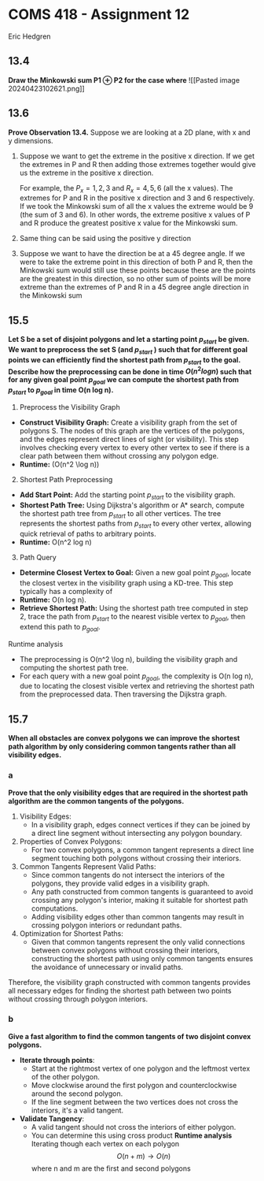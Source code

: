 # COMS 418 - Assignment 12
Eric Hedgren

## 13.4
**Draw the Minkowski sum P1 ⊕ P2 for the case where**
![[Pasted image 20240423102621.png]]
## 13.6
**Prove Observation 13.4.**
Suppose we are looking at a 2D plane, with x and y dimensions.

1. Suppose we want to get the extreme in the positive x direction.
	If we get the extremes in P and R then adding those extremes together would give us the extreme in the positive x direction. 

	For example, the $P_{x}={1,2,3}$ and $R_{x}={4,5,6}$ (all the x values). The extremes for P and R in the positive x direction and 3 and 6 respectively. If we took the Minkowski sum of all the x values the extreme would be 9 (the sum of 3 and 6). In other words, the extreme positive x values of P and R produce the greatest positive x value for the Minkowski sum.
2. Same thing can be said using the positive y direction
3. Suppose we want to have the direction be at a 45 degree angle. If we were to take the extreme point in this direction of both P and R, then the Minkowski sum would still use these points because these are the points are the greatest in this direction, so no other sum of points will be more extreme than the extremes of P and R in a 45 degree angle direction in the Minkowski sum

## 15.5
**Let S be a set of disjoint polygons and let a starting point $p_{start}$ be given. We want to preprocess the set S (and $p_{start}$ ) such that for different goal points we can efficiently find the shortest path from $p_{start}$ to the goal. Describe how the preprocessing can be done in time $O(n^2 log n)$ such that for any given goal point $p_{goal}$ we can compute the shortest path from $p_{start}$ to $p_{goal}$ in time O(n log n).**

1. Preprocess the Visibility Graph
- **Construct Visibility Graph:** Create a visibility graph from the set of polygons S. The nodes of this graph are the vertices of the polygons, and the edges represent direct lines of sight (or visibility). This step involves checking every vertex to every other vertex to see if there is a clear path between them without crossing any polygon edge.
- **Runtime:** \(O(n^2 \log n)\)

2. Shortest Path Preprocessing
- **Add Start Point:** Add the starting point $p_{start}$ to the visibility graph.
- **Shortest Path Tree:** Using Dijkstra's algorithm or A* search, compute the shortest path tree from $p_{start}$ to all other vertices. The tree represents the shortest paths from $p_{start}$ to every other vertex, allowing quick retrieval of paths to arbitrary points.
- **Runtime:** O(n^2 log n)
  
3. Path Query
- **Determine Closest Vertex to Goal:** Given a new goal point $p_{goal}$, locate the closest vertex in the visibility graph using a KD-tree. This step typically has a complexity of
- **Runtime:** O(n log n).
- **Retrieve Shortest Path:** Using the shortest path tree computed in step 2, trace the path from $p_{start}$ to the nearest visible vertex to $p_{goal}$, then extend this path to $p_{goal}$.

Runtime analysis
- The preprocessing is O(n^2 \log n), building the visibility graph and computing the shortest path tree.
- For each query with a new goal point $p_{goal}$, the complexity is O(n log n), due to locating the closest visible vertex and retrieving the shortest path from the preprocessed data. Then traversing the Dijkstra graph.

## 15.7
**When all obstacles are convex polygons we can improve the shortest path algorithm by only considering common tangents rather than all visibility edges.**
### a
**Prove that the only visibility edges that are required in the shortest path algorithm are the common tangents of the polygons.**

1. Visibility Edges:
    - In a visibility graph, edges connect vertices if they can be joined by a direct line segment without intersecting any polygon boundary.
2. Properties of Convex Polygons:
    - For two convex polygons, a common tangent represents a direct line segment touching both polygons without crossing their interiors.
3. Common Tangents Represent Valid Paths:
    - Since common tangents do not intersect the interiors of the polygons, they provide valid edges in a visibility graph.
    - Any path constructed from common tangents is guaranteed to avoid crossing any polygon's interior, making it suitable for shortest path computations.
    - Adding visibility edges other than common tangents may result in crossing polygon interiors or redundant paths.
4. Optimization for Shortest Paths:
    - Given that common tangents represent the only valid connections between convex polygons without crossing their interiors, constructing the shortest path using only common tangents ensures the avoidance of unnecessary or invalid paths.

Therefore, the visibility graph constructed with common tangents provides all necessary edges for finding the shortest path between two points without crossing through polygon interiors.
### b
**Give a fast algorithm to find the common tangents of two disjoint convex polygons.**
- **Iterate through points**:
	- Start at the rightmost vertex of one polygon and the leftmost vertex of the other polygon.
	- Move clockwise around the first polygon and counterclockwise around the second polygon.
	- If the line segment between the two vertices does not cross the interiors, it's a valid tangent.
- **Validate Tangency**:
    - A valid tangent should not cross the interiors of either polygon.
    - You can determine this using cross product
**Runtime analysis**
Iterating though each vertex on each polygon
$$
O(n + m) \rightarrow O(n)
$$
where n and m are the first and second polygons